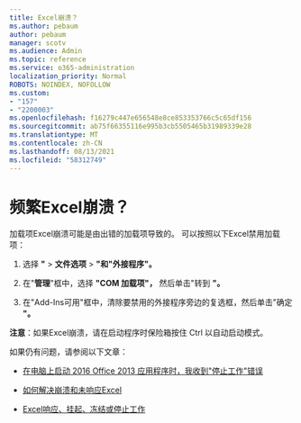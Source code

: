 ```yaml
---
title: Excel崩溃？
ms.author: pebaum
author: pebaum
manager: scotv
ms.audience: Admin
ms.topic: reference
ms.service: o365-administration
localization_priority: Normal
ROBOTS: NOINDEX, NOFOLLOW
ms.custom:
- "157"
- "2200003"
ms.openlocfilehash: f16279c447e656548e8ce853353766c5c65df156
ms.sourcegitcommit: ab75f66355116e995b3cb5505465b31989339e28
ms.translationtype: MT
ms.contentlocale: zh-CN
ms.lasthandoff: 08/13/2021
ms.locfileid: "58312749"
---
```

# <a name="frequent-excel-crashes"></a>频繁Excel崩溃？

加载项Excel崩溃可能是由出错的加载项导致的。 可以按照以下Excel禁用加载项：
  
1. 选择 **"** \> **文件选项** \> **"和"外接程序"。**

2. 在"**管理**"框中，选择 **"COM 加载项"，** 然后单击"转到 **"。**

3. 在"Add-Ins可用"框中，清除要禁用的外接程序旁边的复选框，然后单击"确定 **"。**

**注意**：如果Excel崩溃，请在启动程序时保险箱按住 Ctrl 以自动启动模式。
  
如果仍有问题，请参阅以下文章：
  
- [在电脑上启动 2016 Office 2013 应用程序时，我收到"停止工作"错误](https://support.office.com/article/52bd7985-4e99-4a35-84c8-2d9b8301a2fa.aspx)

- [如何解决崩溃和未响应Excel](https://support.microsoft.com/help/2758592/how-to-troubleshoot-crashing-and-not-responding-issues-with-excel)

- [Excel响应、挂起、冻结或停止工作](https://support.office.com/article/37e7d3c9-9e84-40bf-a805-4ca6853a1ff4.aspx)
